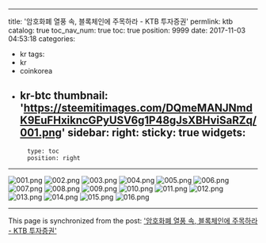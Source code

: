 
---
title: '암호화폐 열풍 속, 블록체인에 주목하라 - KTB 투자증권'
permlink: ktb
catalog: true
toc_nav_num: true
toc: true
position: 9999
date: 2017-11-03 04:53:18
categories:
- kr
tags:
- kr
- coinkorea
- kr-btc
thumbnail: 'https://steemitimages.com/DQmeMANJNmdK9EuFHxikncGPyUSV6g1P48gJsXBHviSaRZq/001.png'
sidebar:
    right:
        sticky: true
widgets:
    -
        type: toc
        position: right
---


![001.png](https://steemitimages.com/DQmeMANJNmdK9EuFHxikncGPyUSV6g1P48gJsXBHviSaRZq/001.png)
![002.png](https://steemitimages.com/DQmaWow93nQNMLudDqRRJpAKpGV5te9BpQvLecP8uzPTD74/002.png)
![003.png](https://steemitimages.com/DQmVJtgTT5PC558PHgsdt2FzVNdJvzQmqNu9wp2adnht1oe/003.png)
![004.png](https://steemitimages.com/DQmVb6UcMajXm13LpevAxnfbrCZUkdk4WJXQ3A3jhjWnmB8/004.png)
![005.png](https://steemitimages.com/DQmZg7BmzBqKaXfpsQvdtGekBuTu6ctqwAs28HZCcuxxCiL/005.png)
![006.png](https://steemitimages.com/DQmeCu7Hv97Ux2TvKTqjDj23cfCpen7xCv1rLM9fzkWRzpc/006.png)
![007.png](https://steemitimages.com/DQmWaeuT6zk7QvvoAFrcTfBoXrfmSMXk7vZPC6jRqFr4y4f/007.png)
![008.png](https://steemitimages.com/DQmYUDuMLKKrJirbp8BDPS31L1ivF4wPxwQrHNycfxEqPrC/008.png)
![009.png](https://steemitimages.com/DQmZNrEytvXZq8Kfsd2uoDuuYWGzjedduTnQVbx5vqYUuQB/009.png)
![010.png](https://steemitimages.com/DQmWHJNVij6CyuUMg7ncSoAskfkKgsT1XjeXyALw3xKNUCC/010.png)
![011.png](https://steemitimages.com/DQmZBH8k5JPtV4W9rsWwdD5JuTqy7vvVody1NMJXgy63J6i/011.png)
![012.png](https://steemitimages.com/DQmVN1z2mPQiany1uHq8o1XSViv82HmRDL8nbu958bPx2CC/012.png)
![013.png](https://steemitimages.com/DQmSpc8fLYfkf8y5T2fDQT7RiJ2787tzoQqn6VXCCTU1soQ/013.png)
![014.png](https://steemitimages.com/DQme3pSW8QopPrnnA2w9LsRjtEHVJFHQ3yo83HJHX4K8r8A/014.png)
![015.png](https://steemitimages.com/DQmbhibgUoed6bWM9hCGqaeh1uUW8LkisqsLhJhBwtDtha9/015.png)
![016.png](https://steemitimages.com/DQmNqZLqu6oTxUHnwMAhJYYkgvzKCsZ3DzbiQpjA6VspFXZ/016.png)

- - -

This page is synchronized from the post: ['암호화폐 열풍 속, 블록체인에 주목하라 - KTB 투자증권'](https://steemit.com/@pius.pius/ktb)
